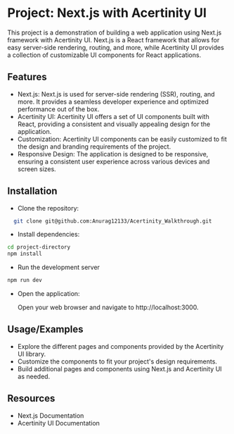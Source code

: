 
# Project: Next.js with Acertinity UI

This project is a demonstration of building a web application using Next.js framework with Acertinity UI. Next.js is a React framework that allows for easy server-side rendering, routing, and more, while Acertinity UI provides a collection of customizable UI components for React applications.




## Features

- Next.js: Next.js is used for server-side rendering (SSR), routing, and more. It provides a seamless developer experience and optimized performance out of the box.
- Acertinity UI: Acertinity UI offers a set of UI components built with React, providing a consistent and visually appealing design for the application.
- Customization: Acertinity UI components can be easily customized to fit the design and branding requirements of the project.
- Responsive Design: The application is designed to be responsive, ensuring a consistent user experience across various devices and screen sizes.



## Installation

- Clone the repository:
```bash
  git clone git@github.com:Anurag12133/Acertinity_Walkthrough.git
```
- Install dependencies:
```bash
cd project-directory
npm install
```
- Run the development server
```bash
npm run dev
```
- Open the application:
  
  Open your web browser and navigate to http://localhost:3000.

  
## Usage/Examples

- Explore the different pages and components provided by the Acertinity UI library.
- Customize the components to fit your project's design requirements.
- Build additional pages and components using Next.js and Acertinity UI as needed.


## Resources

- Next.js Documentation
- Acertinity UI Documentation

